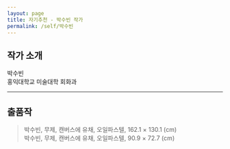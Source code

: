 ```yaml
---
layout: page
title: 자기추천 - 박수빈 작가
permalink: /self/박수빈
---
```



## 작가 소개
박수빈     
홍익대학교 미술대학 회화과  

----------------------------

## 출품작

> 박수빈, 무제, 캔버스에 유채, 오일파스텔, 162.1 × 130.1 (cm)  
> 박수빈, 무제, 캔버스에 유채, 오일파스텔, 90.9 × 72.7 (cm)  